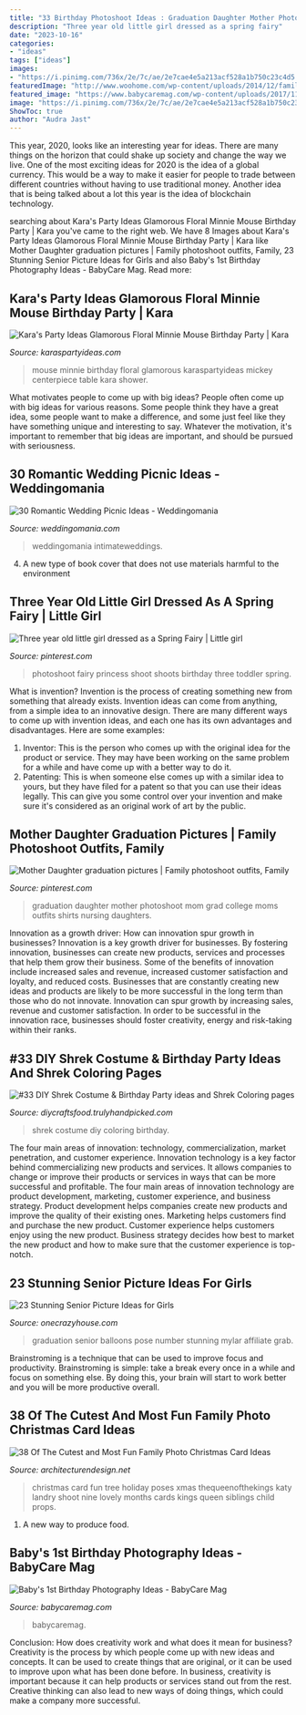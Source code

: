 ```yaml
---
title: "33 Birthday Photoshoot Ideas : Graduation Daughter Mother Photoshoot Mom Grad College Moms Outfits Shirts Nursing Daughters"
description: "Three year old little girl dressed as a spring fairy"
date: "2023-10-16"
categories:
- "ideas"
tags: ["ideas"]
images:
- "https://i.pinimg.com/736x/2e/7c/ae/2e7cae4e5a213acf528a1b750c23c4d5.jpg"
featuredImage: "http://www.woohome.com/wp-content/uploads/2014/12/family-christmas-card-ideas-34.jpg"
featured_image: "https://www.babycaremag.com/wp-content/uploads/2017/11/60df89d85ac4eabb6528322c9fdb0660.jpg"
image: "https://i.pinimg.com/736x/2e/7c/ae/2e7cae4e5a213acf528a1b750c23c4d5.jpg"
ShowToc: true
author: "Audra Jast"
---
```



This year, 2020, looks like an interesting year for ideas. There are many things on the horizon that could shake up society and change the way we live. One of the most exciting ideas for 2020 is the idea of a global currency. This would be a way to make it easier for people to trade between different countries without having to use traditional money. Another idea that is being talked about a lot this year is the idea of blockchain technology.

	

		
searching about Kara&#039;s Party Ideas Glamorous Floral Minnie Mouse Birthday Party | Kara you've came to the right web. We have 8 Images about Kara&#039;s Party Ideas Glamorous Floral Minnie Mouse Birthday Party | Kara like Mother Daughter graduation pictures | Family photoshoot outfits, Family, 23 Stunning Senior Picture Ideas for Girls and also Baby&#039;s 1st Birthday Photography Ideas - BabyCare Mag. Read more:
		
    
## Kara&#039;s Party Ideas Glamorous Floral Minnie Mouse Birthday Party | Kara

<img loading=lazy src="http://karaspartyideas.com/wp-content/uploads/2017/12/Glamorous-Floral-Minnie-Mouse-Birthday-Party-via-Karas-Party-Ideas-KarasPartyIdeas.com12.jpg" onerror="this.onerror=null;this.src='https://tse1.mm.bing.net/th?id=OIP.SYOL5mV-_KoV7MiEhqGxZgHaLH&amp;pid=15.1';" alt="Kara&#039;s Party Ideas Glamorous Floral Minnie Mouse Birthday Party | Kara">

_Source: karaspartyideas.com_

>mouse minnie birthday floral glamorous karaspartyideas mickey centerpiece table kara shower. 

	

What motivates people to come up with big ideas?
People often come up with big ideas for various reasons. Some people think they have a great idea, some people want to make a difference, and some just feel like they have something unique and interesting to say. Whatever the motivation, it's important to remember that big ideas are important, and should be pursued with seriousness.

    
## 30 Romantic Wedding Picnic Ideas - Weddingomania

<img loading=lazy src="https://i.weddingomania.com/30-romantic-wedding-picnic-ideas-19-500x750.jpg" onerror="this.onerror=null;this.src='https://tse4.mm.bing.net/th?id=OIP.qvPi5BYH_lFColwnmPAB0wHaLH&amp;pid=15.1';" alt="30 Romantic Wedding Picnic Ideas - Weddingomania">

_Source: weddingomania.com_

>weddingomania intimateweddings. 

	

4. A new type of book cover that does not use materials harmful to the environment 

    
## Three Year Old Little Girl Dressed As A Spring Fairy | Little Girl

<img loading=lazy src="https://i.pinimg.com/736x/eb/44/7c/eb447ca1d8e8760ab993031b1b00a861.jpg" onerror="this.onerror=null;this.src='https://tse4.mm.bing.net/th?id=OIP.AAMU5NC7k-nyZN-8-yBI_gHaLI&amp;pid=15.1';" alt="Three year old little girl dressed as a Spring Fairy | Little girl">

_Source: pinterest.com_

>photoshoot fairy princess shoot shoots birthday three toddler spring. 

	

What is invention?
Invention is the process of creating something new from something that already exists. Invention ideas can come from anything, from a simple idea to an innovative design. There are many different ways to come up with invention ideas, and each one has its own advantages and disadvantages. Here are some examples: 
1. Inventor: This is the person who comes up with the original idea for the product or service. They may have been working on the same problem for a while and have come up with a better way to do it. 
2. Patenting: This is when someone else comes up with a similar idea to yours, but they have filed for a patent so that you can use their ideas legally. This can give you some control over your invention and make sure it's considered as an original work of art by the public. 

    
## Mother Daughter Graduation Pictures | Family Photoshoot Outfits, Family

<img loading=lazy src="https://i.pinimg.com/736x/2e/7c/ae/2e7cae4e5a213acf528a1b750c23c4d5.jpg" onerror="this.onerror=null;this.src='https://tse1.mm.bing.net/th?id=OIP.Xvourp5baWlf5jvp_C3DjwHaNL&amp;pid=15.1';" alt="Mother Daughter graduation pictures | Family photoshoot outfits, Family">

_Source: pinterest.com_

>graduation daughter mother photoshoot mom grad college moms outfits shirts nursing daughters. 

	

Innovation as a growth driver: How can innovation spur growth in businesses?
Innovation is a key growth driver for businesses. By fostering innovation, businesses can create new products, services and processes that help them grow their business. Some of the benefits of innovation include increased sales and revenue, increased customer satisfaction and loyalty, and reduced costs.
Businesses that are constantly creating new ideas and products are likely to be more successful in the long term than those who do not innovate. Innovation can spur growth by increasing sales, revenue and customer satisfaction. In order to be successful in the innovation race, businesses should foster creativity, energy and risk-taking within their ranks.

    
## #33 DIY Shrek Costume &amp; Birthday Party Ideas And Shrek Coloring Pages

<img loading=lazy src="https://diycraftsfood.trulyhandpicked.com/wp-content/uploads/2016/07/Shrek-party-costume-idea_r5.jpg" onerror="this.onerror=null;this.src='https://tse4.mm.bing.net/th?id=OIP.H09DIPDjGHUk6uIFH2j_5QHaLv&amp;pid=15.1';" alt="#33 DIY Shrek Costume &amp; Birthday Party ideas and Shrek Coloring pages">

_Source: diycraftsfood.trulyhandpicked.com_

>shrek costume diy coloring birthday. 

	

The four main areas of innovation: technology, commercialization, market penetration, and customer experience.
Innovation technology is a key factor behind commercializing new products and services. It allows companies to change or improve their products or services in ways that can be more successful and profitable. The four main areas of innovation technology are product development, marketing, customer experience, and business strategy. Product development helps companies create new products and improve the quality of their existing ones. Marketing helps customers find and purchase the new product. Customer experience helps customers enjoy using the new product. Business strategy decides how best to market the new product and how to make sure that the customer experience is top-notch.

    
## 23 Stunning Senior Picture Ideas For Girls

<img loading=lazy src="https://cdn.onecrazyhouse.com/wp-content/uploads/2016/08/graduation-year-balloons.jpg" onerror="this.onerror=null;this.src='https://tse3.mm.bing.net/th?id=OIP.GsYlh8brqS7vuw8jdkXRsAHaLH&amp;pid=15.1';" alt="23 Stunning Senior Picture Ideas for Girls">

_Source: onecrazyhouse.com_

>graduation senior balloons pose number stunning mylar affiliate grab. 

	

Brainstroming is a technique that can be used to improve focus and productivity. Brainstroming is simple: take a break every once in a while and focus on something else. By doing this, your brain will start to work better and you will be more productive overall.

    
## 38 Of The Cutest And Most Fun Family Photo Christmas Card Ideas

<img loading=lazy src="http://www.woohome.com/wp-content/uploads/2014/12/family-christmas-card-ideas-34.jpg" onerror="this.onerror=null;this.src='https://tse4.mm.bing.net/th?id=OIP.-xqVDXphzHr1UOdchOjrdQHaKX&amp;pid=15.1';" alt="38 Of The Cutest and Most Fun Family Photo Christmas Card Ideas">

_Source: architecturendesign.net_

>christmas card fun tree holiday poses xmas thequeenofthekings katy landry shoot nine lovely months cards kings queen siblings child props. 

	

1. A new way to produce food.

    
## Baby&#039;s 1st Birthday Photography Ideas - BabyCare Mag

<img loading=lazy src="https://www.babycaremag.com/wp-content/uploads/2017/11/60df89d85ac4eabb6528322c9fdb0660.jpg" onerror="this.onerror=null;this.src='https://tse3.mm.bing.net/th?id=OIP.v5rCstDd55MgRcXQWX-IPAHaLH&amp;pid=15.1';" alt="Baby&#039;s 1st Birthday Photography Ideas - BabyCare Mag">

_Source: babycaremag.com_

>babycaremag. 

	

Conclusion: How does creativity work and what does it mean for business?
Creativity is the process by which people come up with new ideas and concepts. It can be used to create things that are original, or it can be used to improve upon what has been done before. In business, creativity is important because it can help products or services stand out from the rest. Creative thinking can also lead to new ways of doing things, which could make a company more successful.

